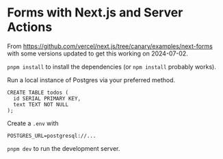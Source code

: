 # Forms with Next.js and Server Actions

From https://github.com/vercel/next.js/tree/canary/examples/next-forms with some versions updated to get this working on 2024-07-02.

`pnpm install` to install the dependencies (or `npm install` probably works).

Run a local instance of Postgres via your preferred method.

```
CREATE TABLE todos (
  id SERIAL PRIMARY KEY,
  text TEXT NOT NULL
);
```

Create a `.env` with 

`POSTGRES_URL=postgresql://...`

`pnpm dev` to run the development server.